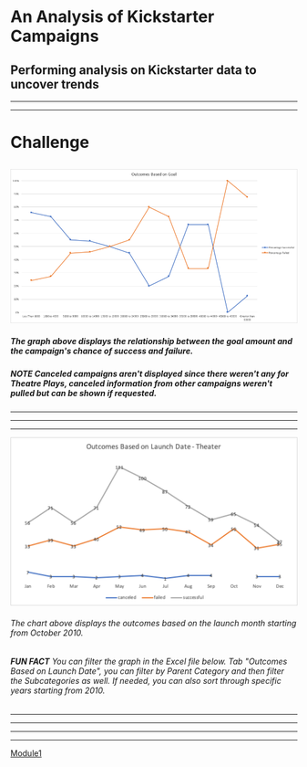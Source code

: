 # An Analysis of Kickstarter Campaigns 
## Performing analysis on Kickstarter data to uncover trends
---
---
# Challenge
## 
![Line_Chart_1](https://github.com/vrod237/Kickstarter-Analysis/blob/master/OutcomesBasedOnGoal.png)
##### The graph above displays the relationship between the goal amount and the campaign's chance of success and failure. 
##### ***NOTE*** Canceled campaigns aren't displayed since there weren't any for Theatre Plays, canceled information from other campaigns weren't pulled but can be shown if requested.
---
---
---
![Pivot_Table_and_Line_Chart_2](https://raw.githubusercontent.com/vrod237/Kickstarter-Analysis/master/Outcomes_BO_LaunchDate.png)
###### The chart above displays the outcomes based on the launch month starting from October 2010.
###### ***FUN FACT*** You can filter the graph in the Excel file below. Tab "Outcomes Based on Launch Date", you can filter by Parent Category and then filter the Subcategories as well. If needed, you can also sort through specific years starting from 2010.
---
---
---
---
[Module1](https://github.com/vrod237/Kickstarter-Analysis/blob/master/Module_1_Victor.xlsx.zip?raw=true)
